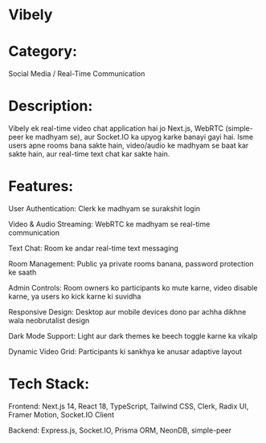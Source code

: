 # Vibely
# Category: 
Social Media / Real-Time Communication

# Description: 
Vibely ek real-time video chat application hai jo Next.js, WebRTC (simple-peer ke madhyam se), aur Socket.IO ka upyog karke banayi gayi hai. Isme users apne rooms bana sakte hain, video/audio ke madhyam se baat kar sakte hain, aur real-time text chat kar sakte hain.

# Features:

User Authentication: Clerk ke madhyam se surakshit login

Video & Audio Streaming: WebRTC ke madhyam se real-time communication

Text Chat: Room ke andar real-time text messaging

Room Management: Public ya private rooms banana, password protection ke saath

Admin Controls: Room owners ko participants ko mute karne, video disable karne, ya users ko kick karne ki suvidha

Responsive Design: Desktop aur mobile devices dono par achha dikhne wala neobrutalist design

Dark Mode Support: Light aur dark themes ke beech toggle karne ka vikalp

Dynamic Video Grid: Participants ki sankhya ke anusar adaptive layout

# Tech Stack:

Frontend: Next.js 14, React 18, TypeScript, Tailwind CSS, Clerk, Radix UI, Framer Motion, Socket.IO Client

Backend: Express.js, Socket.IO, Prisma ORM, NeonDB, simple-peer
